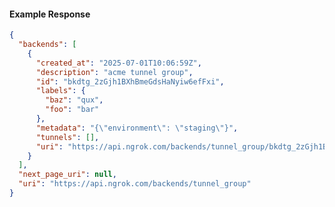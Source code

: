 <!-- Code generated for API Clients. DO NOT EDIT. -->

#### Example Response

```json
{
  "backends": [
    {
      "created_at": "2025-07-01T10:06:59Z",
      "description": "acme tunnel group",
      "id": "bkdtg_2zGjh1BXhBmeGdsHaNyiw6efFxi",
      "labels": {
        "baz": "qux",
        "foo": "bar"
      },
      "metadata": "{\"environment\": \"staging\"}",
      "tunnels": [],
      "uri": "https://api.ngrok.com/backends/tunnel_group/bkdtg_2zGjh1BXhBmeGdsHaNyiw6efFxi"
    }
  ],
  "next_page_uri": null,
  "uri": "https://api.ngrok.com/backends/tunnel_group"
}
```
